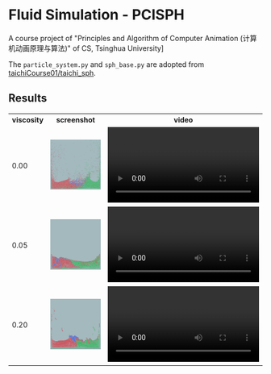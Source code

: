 # Fluid Simulation - PCISPH

A course project of "Principles and Algorithm of Computer Animation (计算机动画原理与算法)" of CS, Tsinghua University]

The `particle_system.py` and `sph_base.py` are adopted from [taichiCourse01/taichi_sph](https://github.com/taichiCourse01/taichi_sph).

## Results

<table>
    <tr>
    	<th>viscosity</th>
        <th>screenshot</th>
        <th>video</th>
    </tr>
    <tr>
    	<td>0.00</td>
        <td><img src="assets/0_00.png" /></td>
        <td><video><source src="assets/0_00.mp4" type="video/mp4"></video></td>
    </tr>
    <tr>
    	<td>0.05</td>
        <td><img src="assets/0_05.png" /></td>
        <td><video><source src="assets/0_05.mp4" type="video/mp4"></video></td>
    </tr>
    <tr>
    	<td>0.20</td>
        <td><img src="assets/0_20.png" /></td>
        <td><video><source src="assets/0_20.mp4" type="video/mp4"></video></td>
    </tr>
</table>
